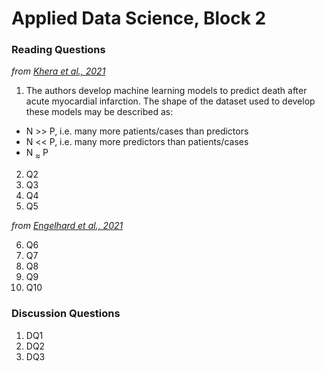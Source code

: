 # Applied Data Science, Block 2

### Reading Questions

*from [Khera et al., 2021](https://jamanetwork.com/journals/jamacardiology/fullarticle/2777055)*

1. The authors develop machine learning models to predict death after acute myocardial infarction. The shape of the dataset used to develop these models may be described as:
  - N >> P, i.e. many more patients/cases than predictors
  - N << P, i.e. many more predictors than patients/cases
  - N <sub>&asymp;</sub> P
2. Q2
3. Q3
4. Q4
5. Q5

*from [Engelhard et al., 2021](https://jamanetwork.com/journals/jamacardiology/article-abstract/2777054)*

6. Q6
7. Q7
8. Q8
9. Q9
10. Q10

### Discussion Questions

1. DQ1
2. DQ2
3. DQ3
